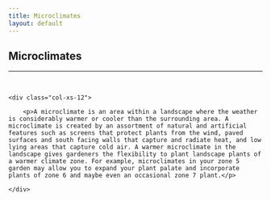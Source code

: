 ```yaml
---
title: Microclimates
layout: default
---
```


<h2 class="green text-center">Microclimates</h2>
<hr>

<br />

<div class="row-fluid">

	<div class="col-xs-12">
	
		<p>A microclimate is an area within a landscape where the weather is considerably warmer or cooler than the surrounding area. A microclimate is created by an assortment of natural and artificial features such as screens that protect plants from the wind, paved surfaces and south facing walls that capture and radiate heat, and low lying areas that capture cold air. A warmer microclimate in the landscape gives gardeners the flexibility to plant landscape plants of a warmer climate zone. For example, microclimates in your zone 5 garden may allow you to expand your plant palate and incorporate plants of zone 6 and maybe even an occasional zone 7 plant.</p>
	
	</div>
	
</div>